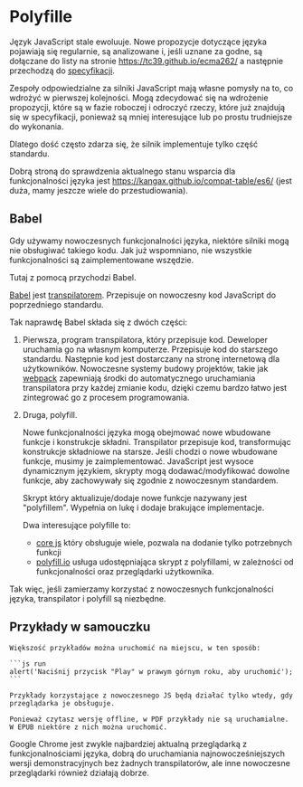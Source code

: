 
# Polyfille

Język JavaScript stale ewoluuje. Nowe propozycje dotyczące języka pojawiają się regularnie, są analizowane i, jeśli uznane za godne, są dołączane do listy na stronie <https://tc39.github.io/ecma262/> a następnie przechodzą do [specyfikacji](http://www.ecma-international.org/publications/standards/Ecma-262.htm).

Zespoły odpowiedzialne za silniki JavaScript mają własne pomysły na to, co wdrożyć w pierwszej kolejności. Mogą zdecydować się na wdrożenie propozycji, które są w fazie roboczej i odroczyć rzeczy, które już znajdują się w specyfikacji, ponieważ są mniej interesujące lub po prostu trudniejsze do wykonania.

Dlatego dość często zdarza się, że silnik implementuje tylko część standardu.
 
Dobrą stroną do sprawdzenia aktualnego stanu wsparcia dla funkcjonalności języka jest <https://kangax.github.io/compat-table/es6/> (jest duża, mamy jeszcze wiele do przestudiowania).

## Babel

Gdy używamy nowoczesnych funkcjonalności języka, niektóre silniki mogą nie obsługiwać takiego kodu. Jak już wspomniano, nie wszystkie funkcjonalności są zaimplementowane wszędzie.

Tutaj z pomocą przychodzi Babel.

[Babel](https://babeljs.io) jest [transpilatorem](https://pl.wikipedia.org/wiki/Transpilator). Przepisuje on nowoczesny kod JavaScript do poprzedniego standardu.

Tak naprawdę Babel składa się z dwóch części:

1. Pierwsza, program transpilatora, który przepisuje kod. Deweloper uruchamia go na własnym komputerze. Przepisuje kod do starszego standardu. Następnie kod jest dostarczany na stronę internetową dla użytkowników. Nowoczesne systemy budowy projektów, takie jak [webpack](http://webpack.github.io/) zapewniają środki do automatycznego uruchamiania transpilatora przy każdej zmianie kodu, dzięki czemu bardzo łatwo jest zintegrować go z procesem programowania.

2. Druga, polyfill.

   Nowe funkcjonalności języka mogą obejmować nowe wbudowane funkcje i konstrukcje składni.
   Transpilator przepisuje kod, transformując konstrukcje składniowe na starsze. Jeśli chodzi o nowe wbudowane funkcje, musimy je zaimplementować. JavaScript jest wysoce dynamicznym językiem, skrypty mogą dodawać/modyfikować dowolne funkcje, aby zachowywały się zgodnie z nowoczesnym standardem.

   Skrypt który aktualizuje/dodaje nowe funkcje nazywany jest "polyfillem". Wypełnia on lukę i dodaje brakujące implementacje.

   Dwa interesujące polyfille to:
   - [core js](https://github.com/zloirock/core-js) który obsługuje wiele, pozwala na dodanie tylko potrzebnych funkcji
   - [polyfill.io](http://polyfill.io) usługa udostępniająca skrypt z polyfillami, w zależności od funkcjonalności oraz przeglądarki użytkownika.

Tak więc, jeśli zamierzamy korzystać z nowoczesnych funkcjonalności języka, transpilator i polyfill są niezbędne.

## Przykłady w samouczku


````online
Większość przykładów można uruchomić na miejscu, w ten sposób:

```js run
alert('Naciśnij przycisk "Play" w prawym górnym roku, aby uruchomić');
```

Przykłady korzystające z nowoczesnego JS będą działać tylko wtedy, gdy przeglądarka je obsługuje.
````

```offline
Ponieważ czytasz wersję offline, w PDF przykłady nie są uruchamialne. W EPUB niektóre z nich można uruchomić.
```

Google Chrome jest zwykle najbardziej aktualną przeglądarką z funkcjonalnościami języka, dobrą do uruchamiania najnowocześniejszych wersji demonstracyjnych bez żadnych transpilatorów, ale inne nowoczesne przeglądarki również działają dobrze.
